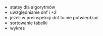 
- statsy dla algorytmów
- uwzględnianie dnf i +2
- jeżeli w preinspekcji dnf to nie potwierdzać
- sortowanie tabelki
- wykres
